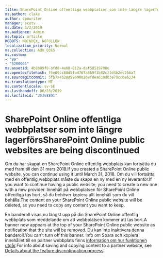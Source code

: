 ```yaml
---
title: SharePoint Online offentliga webbplatser som inte längre lagerförs
ms.author: clake
author: spowriter
manager: scotv
ms.date: 1/2/2019
ms.audience: Admin
ms.topic: article
ROBOTS: NOINDEX, NOFOLLOW
localization_priority: Normal
ms.collection: Adm_O365
ms.custom:
- "99"
- "5200001"
ms.assetid: 4b8b89f8-bfd8-4a60-812a-daf5d519788e
ms.openlocfilehash: f6e09cc80d5fb4767a859f3b82c23d4b2ec256a7
ms.sourcegitcommit: 5fb7a4b28859690020efdea630d03e70cc0e6334
ms.translationtype: MT
ms.contentlocale: sv-SE
ms.lasthandoff: 06/28/2019
ms.locfileid: "35368891"
---
```

# <a name="sharepoint-online-public-websites-are-being-discontinued"></a><span data-ttu-id="032b7-102">SharePoint Online offentliga webbplatser som inte längre lagerförs</span><span class="sxs-lookup"><span data-stu-id="032b7-102">SharePoint Online public websites are being discontinued</span></span>

<span data-ttu-id="032b7-103">Om du har skapat en SharePoint Online offentlig webbplats kan fortsätta du med fram till den 31 mars 2018.</span><span class="sxs-lookup"><span data-stu-id="032b7-103">If you created a SharePoint Online public website, you can continue using it until March 31, 2018.</span></span> <span data-ttu-id="032b7-104">Om du vill fortsätta med en offentlig webbplats måste du skapa en ny med en ny leverantör.</span><span class="sxs-lookup"><span data-stu-id="032b7-104">If you want to continue having a public website, you need to create a new one with a new provider.</span></span> <span data-ttu-id="032b7-105">Innehåll på webbplatsen för SharePoint Online offentliga tas bort, så du behöver kopiera allt innehåll som du vill behålla.</span><span class="sxs-lookup"><span data-stu-id="032b7-105">The content on your SharePoint Online public website will be deleted, so you need to copy any content you want to keep.</span></span>
  
<span data-ttu-id="032b7-106">En banderoll visas nu längst upp på din SharePoint Online offentlig webbplats som meddelande om att webbplatsen kommer att tas bort.</span><span class="sxs-lookup"><span data-stu-id="032b7-106">A banner now appears at the top of your SharePoint Online public website as notification that the site will be removed.</span></span> <span data-ttu-id="032b7-107">Du kan inte inaktivera denna banderoll.</span><span class="sxs-lookup"><span data-stu-id="032b7-107">You can't turn off this banner.</span></span> <span data-ttu-id="032b7-108">Info om Spara och kopiera innehållet till en partner webbplats finns [information om hur funktionen utgår](https://go.microsoft.com/fwlink/?linkid=866980).</span><span class="sxs-lookup"><span data-stu-id="032b7-108">For info about saving and copying content to a partner website, see [Details about the feature discontinuation process](https://go.microsoft.com/fwlink/?linkid=866980).</span></span>
  